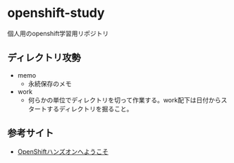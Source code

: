 # openshift-study

個人用のopenshift学習用リポジトリ

## ディレクトリ攻勢

- memo
  - 永続保存のメモ
- work
  - 何らかの単位でディレクトリを切って作業する。work配下は日付からスタートするディレクトリを掘ること。

## 参考サイト

- [OpenShiftハンズオンへようこそ](https://github.com/mayumi00/OpenShiftLearning/blob/main/README.md)
